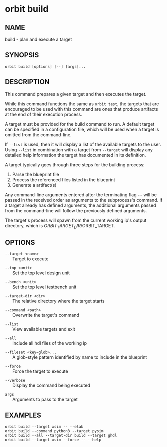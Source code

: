 # __orbit build__

## __NAME__

build - plan and execute a target

## __SYNOPSIS__

```
orbit build [options] [--] [args]...
```

## __DESCRIPTION__

This command prepares a given target and then executes the target.

While this command functions the same as `orbit test`, the targets that are 
encouraged to be used with this command are ones that produce artifacts at the
end of their execution process.

A target must be provided for the build command to run. A default target can
be specified in a configuration file, which will be used when a target is
omitted from the command-line.

If `--list` is used, then it will display a list of the available targets to
the user. Using `--list` in combination with a target from `--target` will
display any detailed help information the target has documented in its 
definition.

A target typically goes through three steps for the building process:  
   1. Parse the blueprint file  
   2. Process the referenced files listed in the blueprint  
   3. Generate a artifact(s)

Any command-line arguments entered after the terminating flag `--` will be
passed in the received order as arguments to the subprocess's command. If a 
target already has defined arguments, the additional arguments passed from the 
command-line will follow the previously defined arguments.

The target's process will spawn from the current working ip's output directory,
which is $ORBIT_TARGET_DIR/$ORBIT_TARGET.

## __OPTIONS__

`--target <name>`  
      Target to execute

`--top <unit>`  
      Set the top level design unit

`--bench <unit>`  
      Set the top level testbench unit

`--target-dir <dir>`  
      The relative directory where the target starts

`--command <path>`  
      Overwrite the target's command

`--list`  
      View available targets and exit

`--all`  
      Include all hdl files of the working ip

`--fileset <key=glob>...`  
      A glob-style pattern identified by name to include in the blueprint

`--force`  
      Force the target to execute 

`--verbose`  
      Display the command being executed

`args`  
      Arguments to pass to the target

## __EXAMPLES__

```
orbit build --target xsim -- --elab
orbit build --command python3 --target pysim
orbit build --all --target-dir build --target ghdl
orbit build --target xsim --force -- --help
```

